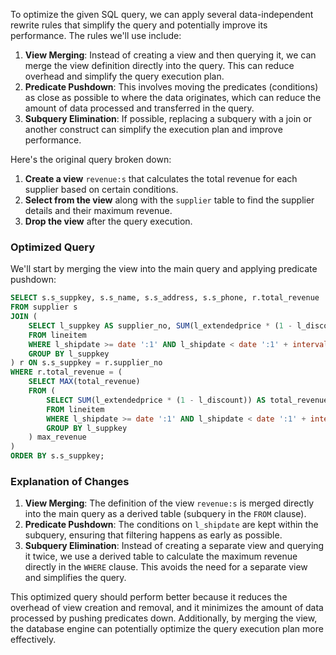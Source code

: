To optimize the given SQL query, we can apply several data-independent rewrite rules that simplify the query and potentially improve its performance. The rules we'll use include:

1. **View Merging**: Instead of creating a view and then querying it, we can merge the view definition directly into the query. This can reduce overhead and simplify the query execution plan.
2. **Predicate Pushdown**: This involves moving the predicates (conditions) as close as possible to where the data originates, which can reduce the amount of data processed and transferred in the query.
3. **Subquery Elimination**: If possible, replacing a subquery with a join or another construct can simplify the execution plan and improve performance.

Here's the original query broken down:

1. **Create a view** `revenue:s` that calculates the total revenue for each supplier based on certain conditions.
2. **Select from the view** along with the `supplier` table to find the supplier details and their maximum revenue.
3. **Drop the view** after the query execution.

### Optimized Query

We'll start by merging the view into the main query and applying predicate pushdown:

```sql
SELECT s.s_suppkey, s.s_name, s.s_address, s.s_phone, r.total_revenue
FROM supplier s
JOIN (
    SELECT l_suppkey AS supplier_no, SUM(l_extendedprice * (1 - l_discount)) AS total_revenue
    FROM lineitem
    WHERE l_shipdate >= date ':1' AND l_shipdate < date ':1' + interval '3 month'
    GROUP BY l_suppkey
) r ON s.s_suppkey = r.supplier_no
WHERE r.total_revenue = (
    SELECT MAX(total_revenue)
    FROM (
        SELECT SUM(l_extendedprice * (1 - l_discount)) AS total_revenue
        FROM lineitem
        WHERE l_shipdate >= date ':1' AND l_shipdate < date ':1' + interval '3 month'
        GROUP BY l_suppkey
    ) max_revenue
)
ORDER BY s.s_suppkey;
```

### Explanation of Changes

1. **View Merging**: The definition of the view `revenue:s` is merged directly into the main query as a derived table (subquery in the `FROM` clause).
2. **Predicate Pushdown**: The conditions on `l_shipdate` are kept within the subquery, ensuring that filtering happens as early as possible.
3. **Subquery Elimination**: Instead of creating a separate view and querying it twice, we use a derived table to calculate the maximum revenue directly in the `WHERE` clause. This avoids the need for a separate view and simplifies the query.

This optimized query should perform better because it reduces the overhead of view creation and removal, and it minimizes the amount of data processed by pushing predicates down. Additionally, by merging the view, the database engine can potentially optimize the query execution plan more effectively.